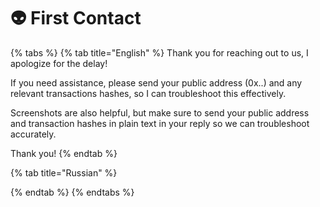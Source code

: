 # 👽 First Contact

{% tabs %}
{% tab title="English" %}
Thank you for reaching out to us, I apologize for the delay!



If you need assistance, please send your public address (0x..) and any relevant transactions hashes, so I can troubleshoot this effectively.



Screenshots are also helpful, but make sure to send your public address and transaction hashes in plain text in your reply so we can troubleshoot accurately.



Thank you!
{% endtab %}

{% tab title="Russian" %}

{% endtab %}
{% endtabs %}
